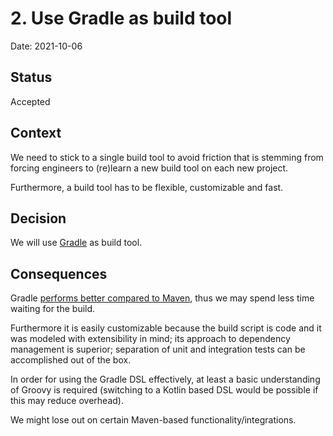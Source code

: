 # 2. Use Gradle as build tool

Date: 2021-10-06

## Status

Accepted

## Context

We need to stick to a single build tool to avoid friction that is stemming from forcing engineers
to (re)learn a new build tool on each new project.

Furthermore, a build tool has to be flexible, customizable and fast.

## Decision

We will use [Gradle](https://gradle.org) as build tool.

## Consequences

Gradle [performs better compared to Maven](https://gradle.org/gradle-vs-maven-performance/), thus we
may spend less time waiting for the build.

Furthermore it is easily customizable because the build script is code and it was modeled with extensibility
in mind; its approach to dependency management is superior; separation of unit and integration tests
can be accomplished out of the box.

In order for using the Gradle DSL effectively, at least a basic understanding of Groovy is required (switching
to a Kotlin based DSL would be possible if this may reduce overhead).

We might lose out on certain Maven-based functionality/integrations.
